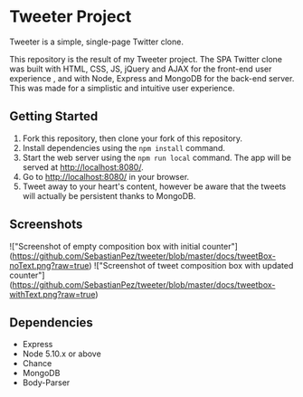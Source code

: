 # Tweeter Project

Tweeter is a simple, single-page Twitter clone.

This repository is the result of my Tweeter project. The SPA Twitter clone was built with HTML, CSS, JS, jQuery and AJAX for the front-end user experience , and with Node, Express and MongoDB for the back-end server. This was made for a simplistic and intuitive user experience.

## Getting Started

1. Fork this repository, then clone your fork of this repository.
2. Install dependencies using the `npm install` command.
3. Start the web server using the `npm run local` command. The app will be served at <http://localhost:8080/>.
4. Go to <http://localhost:8080/> in your browser.
5. Tweet away to your heart's content, however be aware that the tweets will actually be persistent thanks to MongoDB.

## Screenshots

!["Screenshot of empty composition box with initial counter"] (https://github.com/SebastianPez/tweeter/blob/master/docs/tweetBox-noText.png?raw=true)
!["Screenshot of tweet composition box with updated counter"] (https://github.com/SebastianPez/tweeter/blob/master/docs/tweetbox-withText.png?raw=true)

## Dependencies

- Express
- Node 5.10.x or above
- Chance
- MongoDB
- Body-Parser
